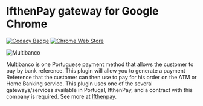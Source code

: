 IfthenPay gateway for Google Chrome
==============
[![Codacy Badge](https://api.codacy.com/project/badge/Grade/2f63bcef152f4d9384004b1ab5c33575)](https://www.codacy.com/app/rafaelcpalmeida/MultibancoChrome?utm_source=github.com&amp;utm_medium=referral&amp;utm_content=rafaelcpalmeida/MultibancoChrome&amp;utm_campaign=Badge_Grade)
[![Chrome Web Store](https://img.shields.io/chrome-web-store/v/lagljhmfaccllemjdkhkkccofllmpgdh.svg?maxAge=2592000)](https://img.shields.io/chrome-web-store/v/lagljhmfaccllemjdkhkkccofllmpgdh.svg)

![Multibanco](https://raw.githubusercontent.com/ifthenpay/omnipay-ifthenpay/master/mb.png)

Multibanco is one Portuguese payment method that allows the customer to pay by bank reference.
This plugin will allow you to generate a payment Reference that the customer can then use to pay for his order on the ATM or Home Banking service. This plugin uses one of the several gateways/services available in Portugal, IfthenPay, and a contract with this company is required. See more at [Ifthenpay](https://ifthenpay.com).
